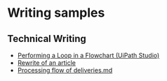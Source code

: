 # Writing samples

## Technical Writing

* [Performing a Loop in a Flowchart (UiPath Studio)](https://bflorentina.github.io/Performing%20a%20Loop%20in%20a%20Flowchart%20(UiPath%20Studio))
* [Rewrite of an article](https://bflorentina.github.io/Rewrite/Task%20and%20side%20notes)
* [Processing flow of deliveries.md](https://bflorentina.github.io/Rewrite/Processing%20flow%20of%20deliveries)
